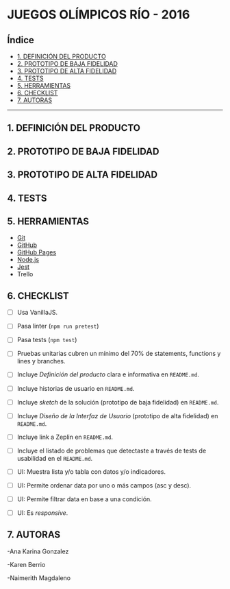 # JUEGOS OLÍMPICOS RÍO - 2016

## Índice

* [1. DEFINICIÓN DEL PRODUCTO](#1-DEFINICIÓN-DEL-PRODUCTO)
* [2. PROTOTIPO DE BAJA FIDELIDAD](#2-PROTOTIPO-DE-BAJA-FIDELIDAD)
* [3. PROTOTIPO DE ALTA FIDELIDAD](#3-PROTOTIPO-DE-ALTA-FIDELIDAD)
* [4. TESTS](#4-TESTS)
* [5. HERRAMIENTAS](#5-HERRAMIENTAS)
* [6. CHECKLIST](#6-CHECKLIST)
* [7. AUTORAS](#7-AUTORAS)

***

## 1. DEFINICIÓN DEL PRODUCTO



## 2. PROTOTIPO DE BAJA FIDELIDAD



## 3. PROTOTIPO DE ALTA FIDELIDAD



## 4. TESTS



## 5. HERRAMIENTAS

* [Git](https://git-scm.com/)
* [GitHub](https://github.com/)
* [GitHub Pages](https://pages.github.com/)
* [Node.js](https://nodejs.org/)
* [Jest](https://jestjs.io/)
* Trello

## 6. CHECKLIST

* [ ] Usa VanillaJS.
* [ ] Pasa linter (`npm run pretest`)
* [ ] Pasa tests (`npm test`)
* [ ] Pruebas unitarias cubren un mínimo del 70% de statements, functions y
  lines y branches.
* [ ] Incluye _Definición del producto_ clara e informativa en `README.md`.
* [ ] Incluye historias de usuario en `README.md`.
* [ ] Incluye _sketch_ de la solución (prototipo de baja fidelidad) en
  `README.md`.
* [ ] Incluye _Diseño de la Interfaz de Usuario_ (prototipo de alta fidelidad)
  en `README.md`.
* [ ] Incluye link a Zeplin en `README.md`.
* [ ] Incluye el listado de problemas que detectaste a través de tests de
  usabilidad en el `README.md`.
* [ ] UI: Muestra lista y/o tabla con datos y/o indicadores.
* [ ] UI: Permite ordenar data por uno o más campos (asc y desc).
* [ ] UI: Permite filtrar data en base a una condición.
* [ ] UI: Es _responsive_.


## 7. AUTORAS

-Ana Karina Gonzalez

-Karen Berrio

-Naimerith Magdaleno
